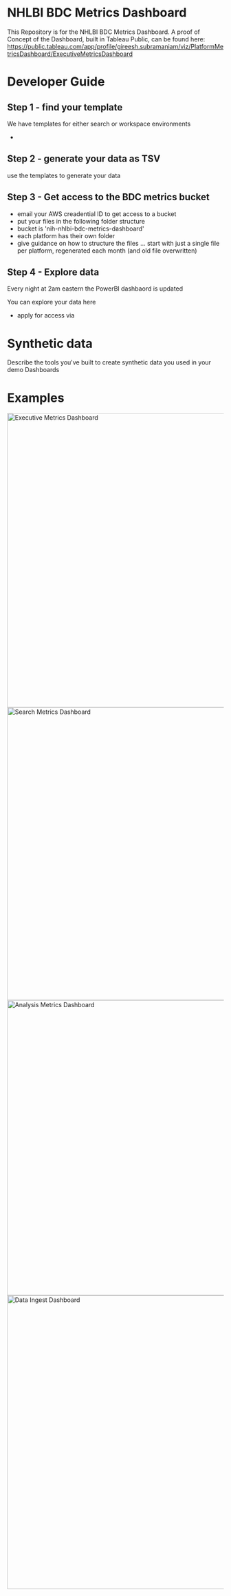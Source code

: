 # NHLBI BDC Metrics Dashboard
This Repository is for the NHLBI BDC Metrics Dashboard. A proof of Concept of the Dashboard, built in Tableau Public, can be found here: https://public.tableau.com/app/profile/gireesh.subramaniam/viz/PlatformMetricsDashboard/ExecutiveMetricsDashboard

# Developer Guide

## Step 1 - find your template

We have templates for either search or workspace environments

* <file path>

## Step 2 - generate your data as TSV

use the templates to generate your data

## Step 3 - Get access to the BDC metrics bucket

* email <tbd> your AWS creadential ID to get access to a bucket
* put your files in the following folder structure
* bucket is 'nih-nhlbi-bdc-metrics-dashboard'
* each platform has their own folder
* give guidance on how to structure the files ... start with just a single file per platform, regenerated each month (and old file overwritten)

## Step 4 - Explore data

Every night at 2am eastern the PowerBI dashbaord is updated

You can explore your data here

* apply for access via <email>

# Synthetic data

Describe the tools you've built to create synthetic data you used in your demo Dashboards

# Examples
<img width="682" alt="Executive Metrics Dashboard" src="https://github.com/gireeshsubrama/bdcmetricsdashboard/assets/148978711/a4f832f9-a7e5-42b7-a05e-1b6c21ab49de">

<img width="679" alt="Search Metrics Dashboard" src="https://github.com/gireeshsubrama/bdcmetricsdashboard/assets/148978711/49518a57-9e0f-42ab-aa7e-5f864e8be9df">

<img width="684" alt="Analysis Metrics Dashboard" src="https://github.com/gireeshsubrama/bdcmetricsdashboard/assets/148978711/d3508050-4de5-4b0f-ba30-4c4576e85c43">

<img width="681" alt="Data Ingest Dashboard" src="https://github.com/gireeshsubrama/bdcmetricsdashboard/assets/148978711/a3a82397-94a5-4238-89b2-9ce1b59d13f4">
